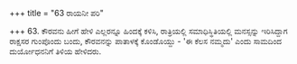 +++
title = "63 ರಾಯನೀ ಪರಿ"

+++
63. ಕೌರವನು ಹೀಗೆ ಹೇಳಿ ಎಲ್ಲರನ್ನೂ ಹಿಂದಕ್ಕೆ ಕಳಿಸಿ, ರಾತ್ರಿಯಲ್ಲಿ ಸಮಾಧಿಸ್ಥಿತಿಯಲ್ಲಿ ಮನಸ್ಸನ್ನು  ಇರಿಸಿದ್ದಾಗ  ರಾಕ್ಷಸರ ಗುಂಪೊಂದು ಬಂದು, ಕೌರವನನ್ನು ಪಾತಾಳಕ್ಕೆ ಕೊಂಡೊಯ್ದು - 'ಈ ಕೆಲಸ ನಮ್ಮದು' ಎಂದು ಸಾಮದಿಂದ ದುರ್ಯೋಧನನಿಗೆ ತಿಳಿಯ ಹೇಳಿದರು.